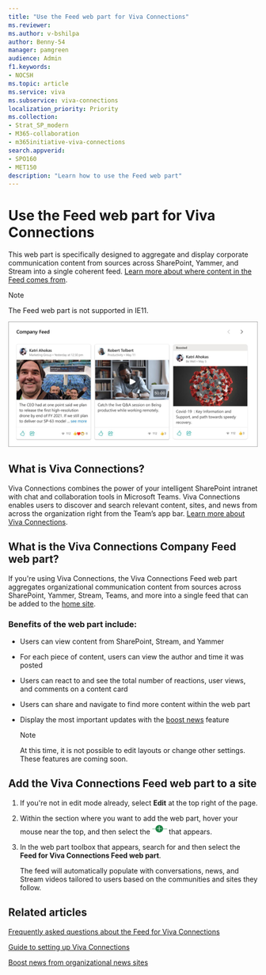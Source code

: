 ```yaml
---
title: "Use the Feed web part for Viva Connections"
ms.reviewer: 
ms.author: v-bshilpa
author: Benny-54
manager: pamgreen
audience: Admin
f1.keywords:
- NOCSH
ms.topic: article
ms.service: viva
ms.subservice: viva-connections
localization_priority: Priority
ms.collection:  
- Strat_SP_modern
- M365-collaboration
- m365initiative-viva-connections 
search.appverid:
- SPO160
- MET150
description: "Learn how to use the Feed web part"
---
```


# Use the Feed web part for Viva Connections

This web part is specifically designed to aggregate and display corporate communication content from sources across SharePoint, Yammer, and Stream into a single coherent feed. [Learn more about where content in the Feed comes from](/viva/connections/faqs-viva-connections-feed).

> [!NOTE]
> The Feed web part is not supported in IE11.

![company-feed](../media/company-feed.png)

## What is Viva Connections?

Viva Connections combines the power of your intelligent SharePoint intranet with chat and collaboration tools in Microsoft Teams. Viva Connections enables users to discover and search relevant content, sites, and news from across the organization right from the Team’s app bar. [Learn more about Viva Connections](/viva/connections/viva-connections-overview).

## What is the Viva Connections Company Feed web part?

If you're using Viva Connections, the Viva Connections Feed web part aggregates organizational communication content from sources across SharePoint, Yammer, Stream, Teams, and more into a single feed that can be added to the [home site](/viva/connections/home-site-plan).

### Benefits of the web part include:

 - Users can view content from SharePoint, Stream, and Yammer

 - For each piece of content, users can view the author and time it was posted

 - Users can react to and see the total number of reactions, user views, and comments on a content card

 - Users can share and navigate to find more content within the web part

 - Display the most important updates with the [boost news](https://support.microsoft.com/office/boost-news-from-organization-news-sites-46ad8dc5-8f3b-4d81-853d-8bbbdd0f9c83) feature
 
   > [!NOTE]
   > At this time, it is not possible to edit layouts or change other settings. These features are coming soon.
   
## Add the Viva Connections Feed web part to a site

 1. If you're not in edit mode already, select **Edit** at the top right of the page. 

 2. Within the section where you want to add the web part, hover your mouse near the top, and then select the ![icon](../media/circle-icon.png) that appears.

 3. In the web part toolbox that appears, search for and then select the **Feed for Viva Connections Feed web part**.
 
    The feed will automatically populate with conversations, news, and Stream videos tailored to users based on the communities and sites they follow.

## Related articles

[Frequently asked questions about the Feed for Viva Connections](/viva/connections/faqs-viva-connections-feed)

[Guide to setting up Viva Connections](/viva/connections/guide-to-setting-up-viva-connections)

[Boost news from organizational news sites](https://support.microsoft.com/office/boost-news-from-organization-news-sites-46ad8dc5-8f3b-4d81-853d-8bbbdd0f9c83)





 
